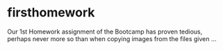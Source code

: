 # firsthomework
Our 1st Homework assignment of the Bootcamp has proven tedious, perhaps never more so than when copying images from the files given ...
